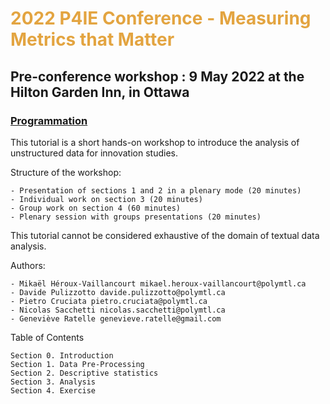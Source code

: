 # <font color='E3A440'> 2022 P4IE Conference - Measuring Metrics that Matter</font>
## Pre-conference workshop : 9 May 2022 at the Hilton Garden Inn, in Ottawa
### [Programmation](https://event.fourwaves.com/p4ie/pages)

This tutorial is a short hands-on workshop to introduce the analysis of unstructured data for innovation studies.

Structure of the workshop:

    - Presentation of sections 1 and 2 in a plenary mode (20 minutes)
    - Individual work on section 3 (20 minutes)
    - Group work on section 4 (60 minutes)
    - Plenary session with groups presentations (20 minutes)


This tutorial cannot be considered exhaustive of the domain of textual data analysis.

Authors:

    - Mikaël Héroux-Vaillancourt mikael.heroux-vaillancourt@polymtl.ca
    - Davide Pulizzotto davide.pulizzotto@polymtl.ca
    - Pietro Cruciata pietro.cruciata@polymtl.ca
    - Nicolas Sacchetti nicolas.sacchetti@polymtl.ca
    - Geneviève Ratelle genevieve.ratelle@gmail.com

Table of Contents

    Section 0. Introduction
    Section 1. Data Pre-Processing
    Section 2. Descriptive statistics
    Section 3. Analysis
    Section 4. Exercise
